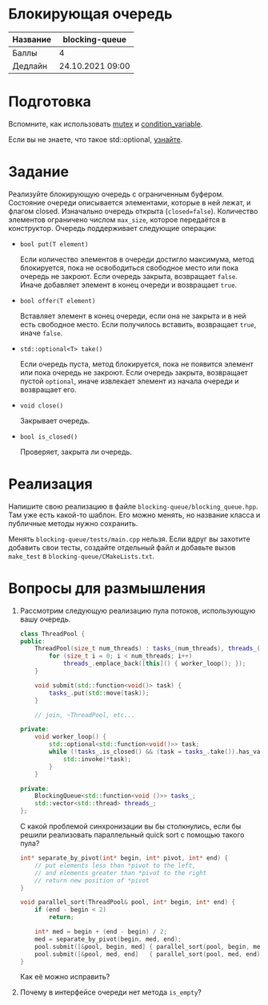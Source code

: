 Блокирующая очередь
====================

| Название | blocking-queue   |
| -------- | ---------------- |
| Баллы    | 4                |
| Дедлайн  | 24.10.2021 09:00 |


# Подготовка

Вспомните, как использовать [mutex](https://en.cppreference.com/w/cpp/thread/mutex) и [condition_variable](https://en.cppreference.com/w/cpp/thread/condition_variable).

Если вы не знаете, что такое std::optional, [узнайте](https://en.cppreference.com/w/cpp/utility/optional).

# Задание

Реализуйте блокирующую очередь с ограниченным буфером. Состояние очереди описывается элементами, которые в ней лежат, и флагом closed. Изначально очередь открыта (`closed=false`). Количество элементов ограничено числом `max_size`, которое передаётся в конструктор. Очередь поддерживает следующие операции:

* `bool put(T element)`

  Если количество элементов в очереди достигло максимума, метод блокируется, пока не освободиться свободное место или пока очередь не закроют.
  Если очередь закрыта, возвращает `false`. Иначе добавляет элемент в конец очереди и возвращает `true`.

* `bool offer(T element)`

  Вставляет элемент в конец очереди, если она не закрыта и в ней есть свободное место.
  Если получилось вставить, возвращает `true`, иначе `false`.

* `std::optional<T> take()`

  Если очередь пуста, метод блокируется, пока не появится элемент или пока очередь не закроют.
  Если очередь закрыта, возвращает пустой `optional`, иначе извлекает элемент из начала очереди и возвращает его.

* `void close()`

  Закрывает очередь.

* `bool is_closed()`

  Проверяет, закрыта ли очередь.

# Реализация

Напишите свою реализацию в файле `blocking-queue/blocking_queue.hpp`. Там уже есть какой-то шаблон. Его можно менять, но название класса и публичные методы нужно сохранить.

Менять `blocking-queue/tests/main.cpp` нельзя. Если вдруг вы захотите добавить свои тесты, создайте отдельный файл и добавьте вызов `make_test` в `blocking-queue/CMakeLists.txt`.


# Вопросы для размышления

1. Рассмотрим следующую реализацию пула потоков, использующую вашу очередь.
    ```cpp
    class ThreadPool {
    public:
        ThreadPool(size_t num_threads) : tasks_(num_threads), threads_() {
            for (size_t i = 0; i < num_threads; i++)
                threads_.emplace_back([this]() { worker_loop(); });
        }
    
        void submit(std::function<void()> task) {
            tasks_.put(std::move(task));
        }
    
        // join, ~ThreadPool, etc...
    
    private:
        void worker_loop() {
            std::optional<std::function<void()>> task;
            while (!tasks_.is_closed() && (task = tasks_.take()).has_value()) {
                std::invoke(*task);
            }
        }
    
    private:
        BlockingQueue<std::function<void ()>> tasks_;
        std::vector<std::thread> threads_;
    };
    ```
    С какой проблемой синхронизации вы бы столкнулись, если бы решили реализовать параллельный quick sort с помощью такого пула?

    ```cpp
    int* separate_by_pivot(int* begin, int* pivot, int* end) {
        // put elements less than *pivot to the left,
        // and elements greater than *pivot to the right
        // return new position of *pivot
    }
    
    void parallel_sort(ThreadPool& pool, int* begin, int* end) {
        if (end - begin < 2)
            return;
    
        int* med = begin + (end - begin) / 2;
        med = separate_by_pivot(begin, med, end);
        pool.submit([&pool, begin, med] { parallel_sort(pool, begin, med); })
        pool.submit([&pool, med, end]   { parallel_sort(pool, med, end); })
    }
    ```

    Как её можно исправить?

2. Почему в интерфейсе очереди нет метода `is_empty`?

